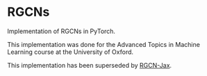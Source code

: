 # RGCNs

Implementation of RGCNs in PyTorch.

This implementation was done for the Advanced Topics in Machine Learning course at the University of Oxford.

This implementation has been superseded by [RGCN-Jax](https://github.com/marcelroed/rgcn-jax).

